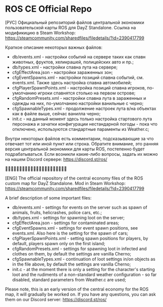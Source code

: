 # ROS CE Official Repo 
[РУС]
Официальный репозиторий файлов центральной экономики пользовательской карты ROS для DayZ Standalone.
Ссылка на модификицию в Steam Workshop: https://steamcommunity.com/sharedfiles/filedetails/?id=2390417799

Краткое описание некоторых важных файлов:
- db/events.xml - настройки событий на сервере таких как спавн животных, фруктов, хеликрашей, полицейских авто и пр.;
- db/types.xml - настройки спавна лута на сервере;
- cfgEffectArea.json - настройки зараженных зон;
- cfgEventSpawns.xml - настройки позиций спавна событий, см. events.xml. Также здесь настройка спавна автомобилей;
- cfgPlayerSpawnPoints.xml - настройка позиций спавна игроков, по-умолчанию игроки спавнятся столько на первом острове;
- cfgRandomPresets.xml - настройки спавна лута в зараженных и одежды на них, по-умолчанию настройки ванильные с черно;
- cfgSpawnableTypes.xml - продолжение настроек лута в/на объектах как в файле выше, сейчас ванилла черно;
- init.c - на данный момент здесь только настройка стартового лута персонажа и зачатки конфигурации нестандарной погоды - пока что отключено, используются стандартные параменты из Weather.c;

Внутри некоторых файлов есть комментарии, подсказывающие за что отвечает тот или иной пункт или строка.
Обратите внимание, это ранняя версия центральной экономики для карты ROS, постепенно будет подрабатываться.
Если возникли какие-либо вопросы, задать их можно на нашем Discord сервере: https://discord.st/ros/

🔷🔷🔷🔷🔷🔷🔷🔷🔷🔷🔷🔷🔷🔷🔷🔷🔷🔷🔷🔷🔷🔷

[ENG]
The official repository of the central economy files of the ROS custom map for DayZ Standalone.
Mod in Steam Workshop: https://steamcommunity.com/sharedfiles/filedetails/?id=2390417799

A brief description of some important files:
- db/events.xml - settings for events on the server such as spawn of animals, fruits, helicrashes, police cars, etc.;
- db/types.xml - settings for spawning loot on the server;
- cfgEffectArea.json - settings for contaminated areas;
- cfgEventSpawns.xml - settings for event spawn positions, see events.xml. Also here is the setting for the spawn of cars;
- cfgPlayerSpawnPoints.xml - setting spawn positions for players, by default, players spawn only on the first island;
- cfgRandomPresets.xml - settings for spawning loot in infected and clothes on them, by default the settings are vanilla Cherno;
- cfgSpawnableTypes.xml - continuation of loot settings in/on objects as in the file above, by default the settings are vanilla Cherno;
- init.c - at the moment there is only a setting for the character's starting loot and the rudiments of a non-standard weather configuration - so far disabled, standard parameters from Weather.c are used;

Please note, this is an early version of the central economy for the ROS map, it will gradually be worked on.
If you have any questions, you can ask them on our Discord server: https://discord.st/ros/
